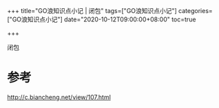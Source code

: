 +++
title="GO浪知识点小记 | 闭包"
tags=["GO浪知识点小记"]
categories=["GO浪知识点小记"]
date="2020-10-12T09:00:00+08:00"
toc=true

+++



闭包
<!--more-->

# 参考
http://c.biancheng.net/view/107.html